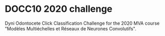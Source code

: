 # DOCC10 2020 challenge

Dyni Odontocete Click Classification Challenge for the 2020 MVA course "Modèles Multiéchelles et Réseaux de Neurones Convolutifs".
